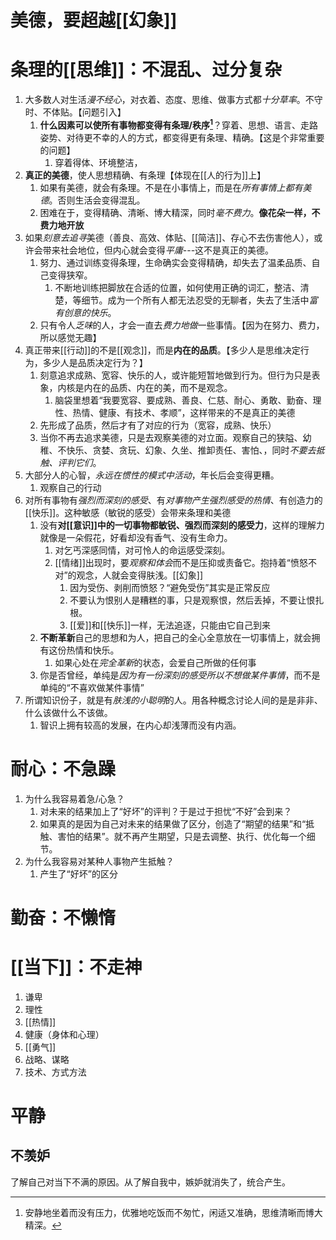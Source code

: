# 美德，要超越[[幻象]] 
# 条理的[[思维]]：不混乱、过分复杂
1. 大多数人对生活*漫不经心*，对衣着、态度、思维、做事方式都*十分草率*。不守时、不体贴。【问题引入】
	1. **什么因素可以使所有事物都变得有条理/秩序[^1]**？穿着、思想、语言、走路姿势、对待更不幸的人的方式，都变得更有条理、精确。【这是个非常重要的问题】
		1. 穿着得体、环境整洁，
3. **真正的美德**，使人思想精确、有条理【体现在[[人的行为]]上】 
	1. 如果有美德，就会有条理。不是在小事情上，而是在*所有事情上都有美德*。否则生活会变得混乱。
	2. 困难在于，变得精确、清晰、博大精深，同时*毫不费力*。**像花朵一样，不费力地开放**
5. 如果*刻意去追寻*美德（善良、高效、体贴、[[简洁]]、存心不去伤害他人），或许会带来社会地位，但内心就会变得*平庸*---这不是真正的美德。
	1. 努力、通过训练变得条理，生命确实会变得精确，却失去了温柔品质、自己变得狭窄。
		1. 不断地训练把脚放在合适的位置，如何使用正确的词汇，整洁、清楚，等细节。成为一个所有人都无法忍受的无聊者，失去了生活中*富有创意的快乐*。
	2. 只有令人*乏味*的人，才会一直去*费力地做*一些事情。【因为在努力、费力，所以感觉无趣】
6. 真正带来[[行动]]的不是[[观念]]，而是**内在的品质**。【多少人是思维决定行为，多少人是品质决定行为？】
	1. 刻意追求成熟、宽容、快乐的人，或许能短暂地做到行为。但行为只是表象，内核是内在的品质、内在的美，而不是观念。
		1. 脑袋里想着“我要宽容、要成熟、善良、仁慈、耐心、勇敢、勤奋、理性、热情、健康、有技术、孝顺”，这样带来的不是真正的美德
	2. 先形成了品质，然后才有了对应的行为（宽容，成熟、快乐）
	3. 当你不再去追求美德，只是去观察美德的对立面。观察自己的狭隘、幼稚、不快乐、贪婪、贪玩、幻象、久坐、推卸责任、害怕、，同时*不要去抵触、评判它们*。
7. 大部分人的心智，*永远在惯性的模式中活动*，年长后会变得更糟。
	1. 观察自己的行动
8. 对所有事物有*强烈而深刻的感受*、有*对事物产生强烈感受的热情*、有创造力的[[快乐]]。这种敏感（敏锐的感受）会带来条理和美德
	1. 没有**对[[意识]]中的一切事物都敏锐、强烈而深刻的感受力**，这样的理解力就像是一朵假花，好看却没有香气、没有生命力。
		1. 对乞丐深感同情，对可怜人的命运感受深刻。
		2. [[情绪]]出现时，要*观察和体会*而不是压抑或责备它。抱持着“愤怒不对”的观念，人就会变得肤浅。[[幻象]] 
			1. 因为受伤、剥削而愤怒？“避免受伤”其实是正常反应
			2. 不要认为恨别人是糟糕的事，只是观察恨，然后丢掉，不要让恨扎根。
			3. [[爱]]和[[快乐]]一样，无法追逐，只能由它自己到来
	2. **不断革新**自己的思想和为人，把自己的全心全意放在一切事情上，就会拥有这份热情和快乐。
		1. 如果心处在*完全革新*的状态，会爱自己所做的任何事
	3. 你是否曾经，单纯是*因为有一份深刻的感受所以不想做某件事情*，而不是单纯的“不喜欢做某件事情”
9. 所谓知识份子，就是有*肤浅的小聪明*的人。用各种概念讨论人间的是是非非、什么该做什么不该做。
	1. 智识上拥有较高的发展，在内心却浅薄而没有内涵。
# 耐心：不急躁
1. 为什么我容易着急/心急？
	1. 对未来的结果加上了“好坏”的评判？于是过于担忧“不好”会到来？
	2. 如果真的是因为自己对未来的结果做了区分，创造了“期望的结果”和“抵触、害怕的结果”。就不再产生期望，只是去调整、执行、优化每一个细节。
2. 为什么我容易对某种人事物产生抵触？
	1. 产生了“好坏”的区分
# 勤奋：不懒惰
# [[当下]]：不走神
1. 谦卑
2. 理性
3. [[热情]] 
4. 健康（身体和心理）
5. [[勇气]] 
6. 战略、谋略
7. 技术、方式方法
# 平静
## 不羡妒
了解自己对当下不满的原因。从了解自我中，嫉妒就消失了，统合产生。


[^1]: 安静地坐着而没有压力，优雅地吃饭而不匆忙，闲适又准确，思维清晰而博大精深。